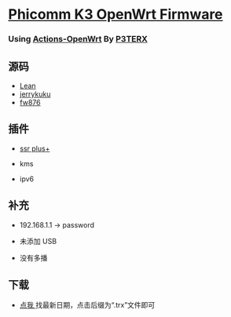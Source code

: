 # [Phicomm K3 OpenWrt Firmware](https://github.com/393435992/K3-OpenWrt/releases)

### Using [Actions-OpenWrt](https://github.com/P3TERX/Actions-OpenWrt) By  [**P3TERX**](https://p3terx.com/archives/build-openwrt-with-github-actions.html)


## 源码

- [Lean](https://github.com/coolsnowwolf/lede)
- [jerrykuku](https://github.com/jerrykuku/luci-theme-argon)
- [fw876](https://github.com/fw876/helloworld)


## 插件

   -  [ssr plus+](https://github.com/fw876/helloworld)
   
   -  kms
   
   -  ipv6

## 补充
  
   -   192.168.1.1    →     password

   -   未添加 USB

   -    没有多播

## 下载

   -  [ 点我 ](https://github.com/393435992/Phicomm-K3-OpenWrt/releases)找最新日期，点击后缀为“.trx”文件即可
